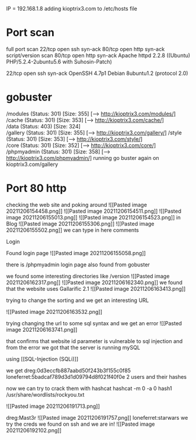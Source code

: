 IP = 192.168.1.8
adding kioptrix3.com to /etc/hosts file 

# Port scan 
full port scan
22/tcp open  ssh     syn-ack
80/tcp open  http    syn-ack
script/version scan 
80/tcp open  http    syn-ack Apache httpd 2.2.8 ((Ubuntu) PHP/5.2.4-2ubuntu5.6 with Suhosin-Patch)

22/tcp open  ssh     syn-ack OpenSSH 4.7p1 Debian 8ubuntu1.2 (protocol 2.0)                                                                                   


  
  
# gobuster
 
 /modules              (Status: 301) [Size: 355] [--> http://kioptrix3.com/modules/]
/cache                (Status: 301) [Size: 353] [--> http://kioptrix3.com/cache/]  
/data                 (Status: 403) [Size: 324]                                    
/gallery              (Status: 301) [Size: 355] [--> http://kioptrix3.com/gallery/]
/style                (Status: 301) [Size: 353] [--> http://kioptrix3.com/style/]  
/core                 (Status: 301) [Size: 352] [--> http://kioptrix3.com/core/]   
/phpmyadmin           (Status: 301) [Size: 358] [--> http://kioptrix3.com/phpmyadmin/]
running go buster again on 
kioptrix3.com/gallery 




# Port 80 http
checking the web site and poking around 
![[Pasted image 20211206154458.png]]
![[Pasted image 20211206154511.png]]
![[Pasted image 20211206155013.png]]
![[Pasted image 20211206154523.png]]
 in 
Blog 
![[Pasted image 20211206155306.png]]
![[Pasted image 20211206155502.png]]
we can type in here comments 

Login

Found login page 
![[Pasted image 20211206155058.png]]
  
there is /phpmyadmin login page also found from gobuster

we found some interesting directories like /version
![[Pasted image 20211206162317.png]]
![[Pasted image 20211206162340.png]]
we found that the website uses Gallarific 2.1
![[Pasted image 20211206163413.png]]

trying to change the sorting and we get an interesting URL

![[Pasted image 20211206163532.png]]

trying changing the url to some sql syntax and we get an error
![[Pasted image 20211206163741.png]]

that confirms that website id parameter  is vulnerable to sql injection and from the error we got that the server is running mySQL 

using [[SQL-Injection (SQLi)]]

we get
dreg:0d3eccfb887aabd50f243b3f155c0f85
loneferret:5badcaf789d3d1d09794d8f021f40f0e
2 users and their hashes

now we can try to crack them with hashcat 
hashcat -m 0 -a 0 hash1 /usr/share/wordlists/rockyou.txt 

![[Pasted image 20211206191713.png]]

dreg:Mast3r
![[Pasted image 20211206191757.png]]
loneferret:starwars 
we try the creds we found on ssh and we are in!
![[Pasted image 20211206192102.png]]
